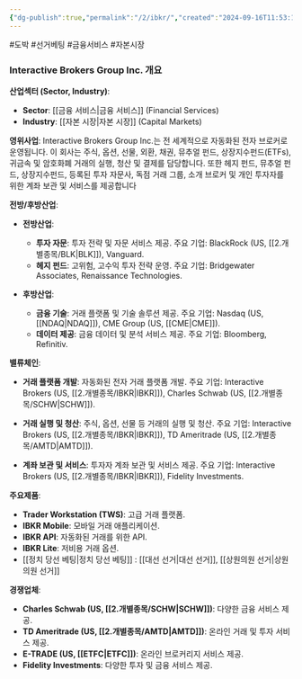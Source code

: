```yaml
---
{"dg-publish":true,"permalink":"/2/ibkr/","created":"2024-09-16T11:53:19.452+09:00","updated":"2025-06-03T20:05:59.520+09:00"}
---
```


#도박 #선거베팅 #금융서비스 #자본시장 


### Interactive Brokers Group Inc. 개요

**산업섹터 (Sector, Industry)**:

- **Sector**: [[금융 서비스\|금융 서비스]] (Financial Services)
- **Industry**: [[자본 시장\|자본 시장]] (Capital Markets)

**영위사업**: Interactive Brokers Group Inc.는 전 세계적으로 자동화된 전자 브로커로 운영됩니다. 이 회사는 주식, 옵션, 선물, 외환, 채권, 뮤추얼 펀드, 상장지수펀드(ETFs), 귀금속 및 암호화폐 거래의 실행, 청산 및 결제를 담당합니다. 또한 헤지 펀드, 뮤추얼 펀드, 상장지수펀드, 등록된 투자 자문사, 독점 거래 그룹, 소개 브로커 및 개인 투자자를 위한 계좌 보관 및 서비스를 제공합니다


**전방/후방산업**:

- **전방산업**:
    - **투자 자문**: 투자 전략 및 자문 서비스 제공. 주요 기업: BlackRock (US, [[2.개별종목/BLK\|BLK]]), Vanguard.
    - **헤지 펀드**: 고위험, 고수익 투자 전략 운영. 주요 기업: Bridgewater Associates, Renaissance Technologies.
      
- **후방산업**:
    - **금융 기술**: 거래 플랫폼 및 기술 솔루션 제공. 주요 기업: Nasdaq (US, [[NDAQ\|NDAQ]]), CME Group (US, [[CME\|CME]]).
    - **데이터 제공**: 금융 데이터 및 분석 서비스 제공. 주요 기업: Bloomberg, Refinitiv.

**밸류체인**:

- **거래 플랫폼 개발**: 자동화된 전자 거래 플랫폼 개발. 주요 기업: Interactive Brokers (US, [[2.개별종목/IBKR\|IBKR]]), Charles Schwab (US, [[2.개별종목/SCHW\|SCHW]]).
  
- **거래 실행 및 청산**: 주식, 옵션, 선물 등 거래의 실행 및 청산. 주요 기업: Interactive Brokers (US, [[2.개별종목/IBKR\|IBKR]]), TD Ameritrade (US, [[2.개별종목/AMTD\|AMTD]]).
  
- **계좌 보관 및 서비스**: 투자자 계좌 보관 및 서비스 제공. 주요 기업: Interactive Brokers (US, [[2.개별종목/IBKR\|IBKR]]), Fidelity Investments.

**주요제품**:

- **Trader Workstation (TWS)**: 고급 거래 플랫폼.
- **IBKR Mobile**: 모바일 거래 애플리케이션.
- **IBKR API**: 자동화된 거래를 위한 API.
- **IBKR Lite**: 저비용 거래 옵션.
- [[정치 당선 베팅\|정치 당선 베팅]] : [[대선 선거\|대선 선거]], [[상원의원 선거\|상원의원 선거]]

**경쟁업체**:

- **Charles Schwab (US, [[2.개별종목/SCHW\|SCHW]])**: 다양한 금융 서비스 제공.
- **TD Ameritrade (US, [[2.개별종목/AMTD\|AMTD]])**: 온라인 거래 및 투자 서비스 제공.
- **E-TRADE (US, [[ETFC\|ETFC]])**: 온라인 브로커리지 서비스 제공.
- **Fidelity Investments**: 다양한 투자 및 금융 서비스 제공.